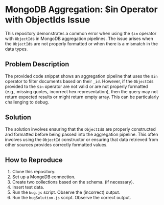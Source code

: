 # MongoDB Aggregation: $in Operator with ObjectIds Issue
This repository demonstrates a common error when using the `$in` operator with `ObjectId`s in MongoDB aggregation pipelines. The issue arises when the `ObjectId`s are not properly formatted or when there is a mismatch in the data types.

## Problem Description
The provided code snippet shows an aggregation pipeline that uses the `$in` operator to filter documents based on their `_id`. However, if the `ObjectId`s provided to the `$in` operator are not valid or are not properly formatted (e.g., missing quotes, incorrect hex representation), then the query may not return expected results or might return empty array.  This can be particularly challenging to debug.

## Solution
The solution involves ensuring that the `ObjectId`s are properly constructed and formatted before being passed into the aggregation pipeline.  This often involves using the `ObjectId` constructor or ensuring that data retrieved from other sources provides correctly formatted values. 

## How to Reproduce
1. Clone this repository.
2. Set up a MongoDB connection.
3. Create two collections based on the schema. (if necessary).
4. Insert test data.
5. Run the `bug.js` script. Observe the (incorrect) output.
6. Run the `bugSolution.js` script. Observe the correct output.
